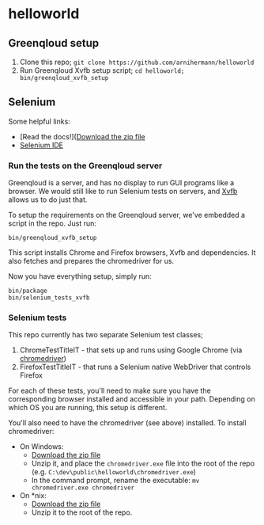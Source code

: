 # helloworld

## Greenqloud setup

1. Clone this repo; `git clone https://github.com/arnihermann/helloworld`
2. Run Greenqloud Xvfb setup script; `cd helloworld; bin/greenqloud_xvfb_setup`

## Selenium

Some helpful links:

* [Read the docs!]([Download the zip file](http://chromedriver.storage.googleapis.com/index.html)
* [Selenium IDE](http://www.seleniumhq.org/projects/ide/)

### Run the tests on the Greenqloud server

Greenqloud is a server, and has no display to run GUI programs like a browser. We would still like to run Selenium tests on servers, and [Xvfb](http://en.wikipedia.org/wiki/Xvfb) allows us to do just that.

To setup the requirements on the Greenqloud server, we've embedded a script in the repo. Just run:

    bin/greenqloud_xvfb_setup

This script installs Chrome and Firefox browsers, Xvfb and dependencies. It also fetches and prepares the chromedriver for us.

Now you have everything setup, simply run:

    bin/package
    bin/selenium_tests_xvfb

### Selenium tests

This repo currently has two separate Selenium test classes;

1. ChromeTestTitleIT - that sets up and runs using Google Chrome (via [chromedriver](http://code.google.com/p/selenium/wiki/ChromeDriver))
2. FirefoxTestTitleIT - that runs a Selenium native WebDriver that controls Firefox

For each of these tests, you'll need to make sure you have the corresponding browser installed and accessible in your path. Depending on which OS you are running, this setup is different. 

You'll also need to have the chromedriver (see above) installed. To install chromedriver:

* On Windows:
    * [Download the zip file](http://chromedriver.storage.googleapis.com/index.html)
    * Unzip it, and place the `chromedriver.exe` file into the root of the repo (e.g. `C:\dev\public\helloworld\chromedriver.exe`)
    * In the command prompt, rename the executable: `mv chromedriver.exe chromedriver`
* On *nix:
    * [Download the zip file](http://chromedriver.storage.googleapis.com/index.html)
    * Unzip it to the root of the repo.



